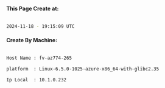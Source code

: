 
   
#### This Page Create at:

```bash

2024-11-18 - 19:15:09 UTC

```

#### Create By Machine:

```bash

Host Name : fv-az774-265

platform  : Linux-6.5.0-1025-azure-x86_64-with-glibc2.35

Ip Local  : 10.1.0.232

```

